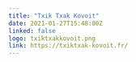 ```yaml
---
title: "Txik Txak Kovoit"
date: 2021-01-27T15:48:00Z
linked: false
logo: txiktxakkovoit.png
link: https://txiktxak-kovoit.fr/
---
```

